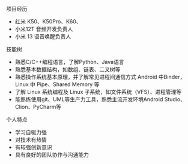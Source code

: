项目经历

* 红米 K50、K50Pro、K60、
* 小米12T 音频开发负责人
* 小米 13 语音唤醒负责人



技能树

* 熟悉C/C++编程语言，了解Python、Java语言
* 熟悉基本数据结构，如数组、链表、二叉树等
* 熟悉操作系统基本原理，并了解常见进程间通信方式 Android 中Binder，Linux 中 Pipe、Shared Memory 等
* 了解 Linux 系统编程及 Linux 子系统，如文件系统（VFS）、进程管理等
* 能熟练使用git、UML等生产力工具，熟悉主流开发环境Android Studio、Clion、PyCharm等



个人特点

* 学习自驱力强
* 对技术有热情
* 有较强创新意识
* 具有良好的团队协作与沟通能力